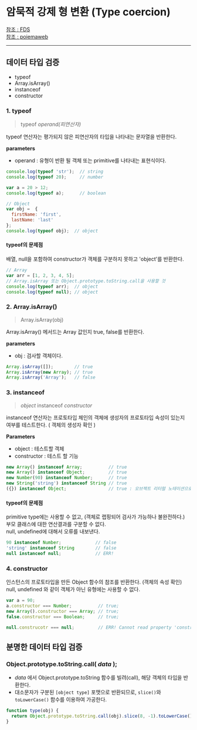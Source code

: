 # 암묵적 강제 형 변환 (Type coercion)

[참조 : FDS](https://github.com/owl423/FDS04_Summary/blob/master/README/0530.md)  
[참조 : poiemaweb](http://poiemaweb.com/js-control-flow#41-암묵적-강제-형-변환-type-coercion)

*** 
## 데이터 타입 검증

+ typeof
+ Array.isArray()
+ instanceof
+ constructor

### 1. typeof

> typeof _operand(피연산자)_

typeof 연산자는 평가되지 않은 피연산자의 타입을 나타내는 문자열을 반환한다.  

**parameters**  
+ operand : 유형이 반환 될 객체 또는 primitive를 나타내는 표현식이다.  

```javascript
console.log(typeof 'str');  // string
console.log(typeof 20);     // number

var a = 20 > 12;
console.log(typeof a);      // boolean

// Object
var obj =  {
  firstName: 'first',
  lastName: 'last'
};
console.log(typeof obj);  // object
```

#### typeof의 문제점

배열, null을 포함하여 constructor가 객체를 구분하지 못하고 'object'를 반환한다.
```javascript
// Array
var arr = [1, 2, 3, 4, 5];
// Array.isArray 또는 Object.prototype.toString.call을 사용할 것
console.log(typeof arr);  // object
console.log(typeof null); // object
```

### 2. Array.isArray()

> Array.isArray(obj)

Array.isArray() 메서드는 Array 값인지 true, false를 반환한다.

**parameters**  
+ obj : 검사할 객체이다.

```javascript
Array.isArray([]);        // true
Array.isArray(new Array); // true
Array.isArray('Array');   // false
```

### 3. instanceof

> _object_ instanceof _constructor_

instanceof 연산자는 프로토타입 체인의 객체에 생성자의 프로토타입 속성이 있는지 여부를 테스트한다. ( 객체의 생성자 확인 )

**Parameters**  
+ object : 테스트할 객체
+ constructor : 테스트 할 기능

```javascript
new Array() instanceof Array;          // true
new Array() instanceof Object;         // true
new Number(90) instanceof Number;      // true
new String('string') instanceof String // true
({}) instanceof Object;                // true : 오브젝트 리터럴 노테이션으로 생성된 오브젝트
```

#### typeof의 문제점

primitive type에는 사용할 수 없고, (객체로 랩핑되어 검사가 가능하나 불완전하다.)  
부모 클래스에 대한 연산결과를 구분할 수 없다.  
null, undefined에 대해서 오류를 내보낸다.

```javascript
90 instanceof Number;             // false
'string' instanceof String        // false
null instanceof null;             // ERR! 
```

### 4. constructor

인스턴스의 프로토타입을 만든 Object 함수의 참조를 반환한다. (객체의 속성 확인)  
null, undefined 와 같이 객체가 아닌 유형에는 사용할 수 없다.

```javascript
var a = 90;
a.constructor === Number;          // true;
new Array().constructor === Array; // true;
false.constructor === Boolean;     // true;

null.construcotr === null;         // ERR! Cannot read property 'construcotr' of null
```

## 분명한 데이터 타입 검증

### Object.prototype.toString.call( _data_ );

+ _data_ 에서 Object.prototype.toString 함수를 빌려(call), 해당 객체의 타입을 반환한다.
+ 대소문자가 구분된 `[object type]` 포맷으로 반환되므로, `slice()`와 `toLowerCase()` 함수를 이용하여 가공한다.

```javascript
function type(obj) {
  return Object.prototype.toString.call(obj).slice(8, -1).toLowerCase();
}
```


